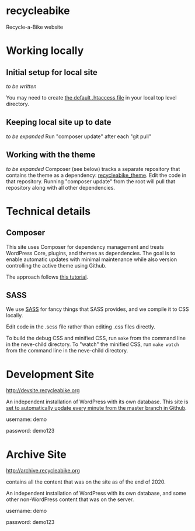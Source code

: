 # recycleabike
Recycle-a-Bike website

# Working locally

## Initial setup for local site
_to be written_

You may need to create [the default .htaccess file](https://wordpress.org/support/article/htaccess/#basic-wp) in your local top level directory.

## Keeping local site up to date
_to be expanded_
Run "composer update" after each "git pull"

## Working with the theme
_to be expanded_
Composer (see below) tracks a separate repository that contains the theme as a dependency: [recycleabike_theme](https://github.com/mrengy/recycleabike-theme). Edit the code in that repository. Running "composer update" from the root will pull that repository along with all other dependencies.

# Technical details

## Composer
This site uses Composer for dependency management and treats WordPress Core, plugins, and themes as dependencies. The goal is to enable automatic updates with minimal maintenance while also version controlling the active theme using Github.

The approach follows [this tutorial](https://medium.com/@halles/wordpress-composer-git-1ccf29a9827a).



## SASS
We use [SASS](https://sass-lang.com) for fancy things that SASS provides, and we compile it to CSS locally.

Edit code in the .scss file rather than editing .css files directly.

To build the debug CSS and minified CSS, run `make` from the command line in the neve-child directory.
To "watch" the minified CSS, run `make watch` from the command line in the neve-child directory.

# Development Site
http://devsite.recycleabike.org

An independent installation of WordPress with its own database. This site is [set to automatically update every minute from the master branch in Github](https://stackoverflow.com/a/9006987/370407).

username: demo

password: demo123

# Archive Site
http://archive.recycleabike.org

contains all the content that was on the site as of the end of 2020.

An independent installation of WordPress with its own database, and some other non-WordPress content that was on the server.

username: demo

password: demo123
